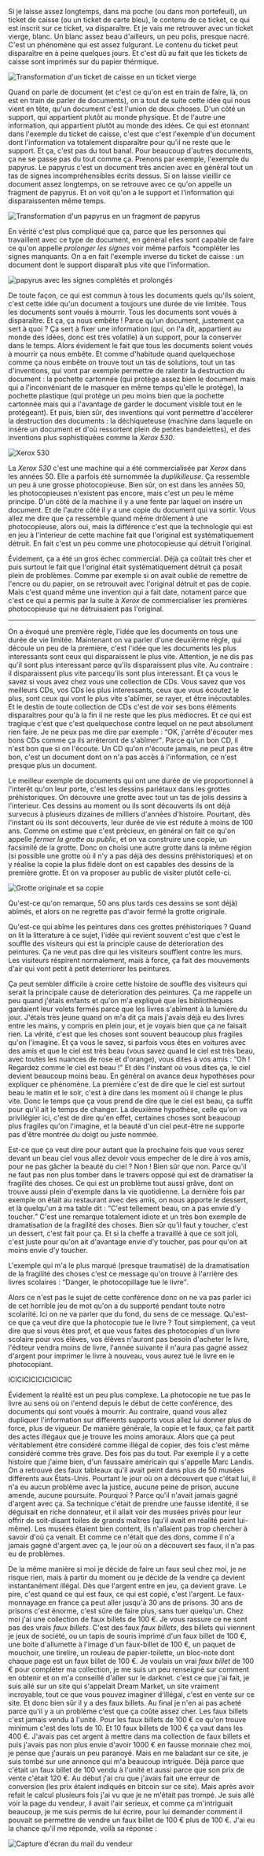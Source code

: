 Si je laisse assez longtemps, dans ma poche (ou dans mon portefeuil), un ticket de caisse (ou un ticket de carte bleu), le contenu de ce ticket, ce qui est inscrit sur ce ticket, va disparaître. Et je vais me retrouver avec un ticket vierge, blanc. Un blanc assez beau d'ailleurs, un peu polis, presque nacré. C'est un phénomène qui est assez fulgurant. Le contenu du ticket peut disparaître en à peine quelques jours. Et c'est dû au fait que les tickets de caisse sont imprimés sur du papier thérmique.

![Transformation d'un ticket de caisse en un ticket vierge](img/illu-livre/documents/01.png)

Quand on parle de document (et c'est ce qu'on est en train de faire, là, on est en train de parler de documents), on a tout de suite cette idée qui nous vient en tête, qu'un document c'est l'union de deux choses. D'un côté un support, qui appartient plutôt au monde physique. Et de l'autre une information, qui appartient plutôt au monde des idées. Ce qui est étonnant dans l'exemple du ticket de caisse, c'est que c'est l'exemple d'un document dont l'information va totalement disparaître pour qu'il ne reste que le support. Et ça, c'est pas du tout banal. Pour beaucoup d'autres documents, ça ne se passe pas du tout comme ça. Prenons par exemple, l'exemple du papyrus. Le papyrus c'est un document très ancien avec en général tout un tas de signes incompréhensibles écrits dessus. Si on laisse vieillir ce document assez longtemps, on se retrouve avec ce qu'on appelle un fragment de papyrus. Et on voit qu'on a le support et l'information qui disparaissenten même temps.

![Transformation d'un papyrus en un fragment de papyrus](img/illu-livre/documents/02.png)

En vérité c'est plus compliqué que ça, parce que les personnes qui travaillent avec ce type de document, en général elles sont capable de faire ce qu'on appelle *prolonger les signes* voir même parfois *compléter les signes manquants. On a en fait l'exemple inverse du ticket de caisse : un document dont le support disparaît plus vite que l'information.

![papyrus avec les signes complétés et prolongés](img/illu-livre/documents/02.png)

De toute façon, ce qui est commun à tous les documents quels qu'ils soient, c'est cette idée qu'un document a toujours une durée de vie limitée. Tous les documents sont voués à mourrir. Tous les documents sont voués à disparaître. Et ça, ça nous embête ! Parce qu'un document, justement ça sert à quoi ? Ça sert à fixer une information (qui, on l'a dit, appartient au monde des idées, donc est très volatile) à un support, pour la conserver dans le temps. Alors évidement le fait que tous les documents soient voués à mourrir ça nous embête. Et comme d'habitude quand quelquechose comme ça nous embête on trouve tout un tas de solutions, tout un tas d'inventions, qui vont par exemple permettre de ralentir la destruction du document : la pochette cartonnée (qui protège assez bien le document mais qui a l'inconvéniant de le masquer en même temps qu'elle le protège), la pochette plastique (qui protège un peu moins bien que la pochette cartonnée mais qui a l'avantage de garder le document visible tout en le protégeant). Et puis, bien sûr, des inventions qui vont permettre d'accélerer la destruction des documents : la déchiqueteuse (machine dans laquelle on insère un document et d'où ressortent plein de petites bandelettes), et des inventions plus sophistiquées comme la *Xerox 530*.

![Xerox 530](img/illu-livre/documents/03.png)

La *Xerox 530* c'est une machine qui a été commercialisée par *Xerox* dans les années 50. Elle a parfois été surnommée la *duplikilleuse*. Ça ressemble un peu à une grosse photocopieuse. Bien sûr, on est dans les années 50, les photocopieuses n'existent pas encore, mais c'est un peu le même principe. D'un côté de la machine il y a une fente par laquel on insére un document. Et de l'autre côté il y a une copie du document qui va sortir. Vous allez me dire que ça ressemble quand même drôlement à une photocopieuse, alors oui, mais la différence c'est que la technologie qui est en jeu à l'interieur de cette machine fait que l'original est systématiquement détruit. En fait c'est un peu comme une photocopieuse qui détruit l'original.

Évidement, ça a été un gros échec commercial. Déjà ça coûtait très cher et puis surtout le fait que l'original était systématiquement détruit ça posait plein de problèmes. Comme par exemple si on avait oublié de remettre de l'encre ou du papier, on se retrouvait avec l'original détruit et pas de copie. Mais c'est quand même une invention qui a fait date, notament parce que c'est ce qui a permis par la suite à *Xerox* de commercialiser les premières photocopieuse qui ne détruisaient pas l'original.

***

On a évoqué une première règle, l'idée que les documents on tous une durée de vie limitée. Maintenant on va parler d'une deuxièrme règle, qui découle un peu de la première, c'est l'idée que les documents les plus interessants sont ceux qui disparaissent le plus vite. Attention, je ne dis pas qu'il sont plus interessant parce qu'ils disparaissent plus vite. Au contraire : il disparaissent plus vite parcequ'ils sont plus interessant. Et ça vous le savez si vous avez chez vous une collection de CDs. Vous savez que vos meilleurs CDs, vos CDs les plus interessants, ceux que vous écoutez le plus, sont ceux qui vont le plus vite s'abîmer, se rayer, et être inécoutables. Et le destin de toute collection de CDs c'est de voir ses bons éléments disparaîtres pour qu'à la fin il ne reste que les plus médiocres. Et ce qui est tragique c'est que c'est quelquechose contre lequel on ne peut absolument rien faire. Je ne peux pas me dire par exemple : <q>OK, j'arrête d'écouter mes bons CDs comme ça ils arrêteront de s'abîmer</q>. Parce qu'un bon CD, il n'est bon que si on l'écoute. Un CD qu'on n'écoute jamais, ne peut pas être bon, c'est un document dont on n'a pas accès à l'information, ce n'est presque plus un document.

Le meilleur exemple de documents qui ont une durée de vie proportionnel à l'interêt qu'on leur porte, c'est les dessins pariétaux dans les grottes préhistoriques. On découvre une grotte avec tout un tas de jolis dessins à l'interieur. Ces dessins au moment ou ils sont découverts ils ont déjà survecus à plusieurs dizaines de milliers d'années d'histoire. Pourtant, dès l'instant où ils sont découverts, leur durée de vie est réduite à moins de 100 ans. Comme on estime que c'est précieux, en général on fait ce qu'on appelle *fermer la grotte au public*, et on va construire une copie, un facsimilé de la grotte. Donc on choisi une autre grotte dans la même région (si possible une grotte où il n'y a pas déjà des dessins préhistoriques) et on y réalise la copie la plus fidèle dont on est capables des dessins de la première grotte. Et on va proposer au public de visiter plutôt celle-ci.

![Grotte originale et sa copie](img/illu-livre/documents/04.png)

Qu'est-ce qu'on remarque, 50 ans plus tards ces dessins se sont déjà) abîmés, et alors on ne regrette pas d'avoir fermé la grotte originale.

Qu'est-ce qui abîme les peintures dans ces grottes préhistoriques ? Quand on lit la litterature à ce sujet, l'idée qui revient souvent c'est que c'est le souffle des visiteurs qui est la principle cause de déterioration des peintures. Ça ne veut pas dire qui les visiteurs soufflent contre les murs. Les visiteurs réspirent normalement, mais à force, ça fait des mouvements d'air qui vont petit à petit deterriorer les peintures.

Ça peut sembler difficile à croire cette histoire de souffle des visiteurs qui serait la principale cause de deterioration des peintures. Ça me rappelle un peu quand j'étais enfants et qu'on m'a expliqué que les bibliothèques gardaient leur volets fermés parce que les livres s'abîment à la lumière du jour. J'étais très jeune quand on m'a dit ça mais j'avais déjà eu des livres entre les mains, y compris en plein jour, et je voyais bien que ça ne faisait rien. La vérité, c'est que les choses sont souvent beaucoup plus fragiles qu'on l'imagine. Et ça vous le savez, si parfois vous êtes en voitures avec des amis et que le ciel est très beau (vous savez quand le ciel est très beau, avec toutes les nuances de rose et d'orange), vous dites à vos amis : <q>Oh ! Regardez comme le ciel est beau !</q> Et dès l'instant où vous dites ça, le ciel devient beaucoup moins beau. En général on avance deux hypothèses pour expliquer ce phénomène. La première c'est de dire que le ciel est surtout beau le matin et le soir, c'est à dire dans les moment où il change le plus vite. Donc le temps que ça vous prend de dire que le ciel est beau, ça suffit pour qu'il ait le temps de changer. La deuxième hypothèse, celle qu'on va privilégier ici, c'est de dire qu'en effet, certaines choses sont beaucoup plus fragiles qu'on l'imagine, et la beauté d'un ciel peut-être ne supporte pas d'être montrée du doigt ou juste nommée.

Est-ce que ça veut dire pour autant que la prochaine fois que vous serez devant un beau ciel vous allez devoir vous empecher de le dire à vos amis, pour ne pas gâcher la beauté du ciel ? Non ! Bien sûr que non. Parce qu'il ne faut pas non plus tomber dans le travers opposé qui est de dramatiser la fragilité des choses. Ce qui est un problème tout aussi grâve, dont on trouve aussi plein d'exemple dans la vie quotidienne. La dernière fois par exemple on était au restaurant avec des amis, on nous apporte le dessert, et là quelqu'un à ma table dit : <q>C'est tellement beau, on a pas envie d'y toucher.</q> C'est une remarque totalement idiote et un très bon exemple de dramatisation de la fragilité des choses. Bien sûr qu'il faut y toucher, c'est un dessert, c'est fait pour ça. Et si la cheffe a travaillé à que ce soit joli, c'est juste pour qu'on ait d'avantage envie d'y toucher, pas pour qu'on ait moins envie d'y toucher.

L'exemple qui m'a le plus marqué (presque traumatisé) de la dramatisation de la fragilité des choses c'est ce message qu'on trouve à l'arrière des livres scolaires : <q>Danger, le photocopillage tue le livre</q>.

Alors ce n'est pas le sujet de cette conférence donc on ne va pas parler ici de cet horrible jeu de mot qu'on a du supporté pendant toute notre scolarité. Ici on ne va parler que du fond, du sens de ce message. Qu'est-ce que ça veut dire que la photocopie tue le livre ? Tout simplement, ça veut dire que si vous êtes prof, et que vous faites des photocopies d'un livre scolaire pour vos élèves, vos élèves n'auront pas besoin d'acheter le livre, l'éditeur vendra moins de livre, l'année suivante il n'aura pas gagné assez d'argent pour imprimer le livre à nouveau, vous aurez tué le livre en le photocopiant.



ICICICICICICICICIIC


Évidement la réalité est un peu plus complexe. La photocopie ne tue pas le livre au sens où on l'entend depuis le début de cette conférence, des documents qui sont voués à mourrir. Au contraire, quand vous allez dupliquer l'information sur differents supports vous allez lui donner plus de force, plus de vigueur. De manière générale, la copie et le faux, ça fait partit des actes illégaux que je trouve les moins amoraux. Alors que ça peut véritablement être considéré comme illégal de copier, des fois c'est même considéré comme très grave. Des fois pas du tout. Par exemple il y a cette histoire que j'aime bien, d'un faussaire américain qui s'appelle Marc Landis. On a retrouvé des faux tableaux qu'il avait peint dans plus de 50 musées différents aux États-Unis. Pourtant le jour où on a découvert que c'était lui, il n'a eu aucun problème avec la justice, aucune peine de prison, aucune amende, aucune poursuite. Pourquoi ? Parce qu'il n'avait jamais gagné d'argent avec ça. Sa technique c'était de prendre une fausse identité, il se déguisait en riche donnateur, et il allait voir des musées privés pour leur offrir de soit-disant toiles de grands maîtres (qu'il avait en réalité peint lui-même). Les musées étaient bien content, ils n'allaient pas trop chercher à savoir d'où ça venait. Et comme ce n'était que des dons, comme il n'a jamais gagné d'argent avec ça, le jour où on a découvert ses faux, il n'a pas eu de problèmes.

De la même manière si moi je décide de faire un faux seul chez moi, je ne risque rien, mais à partir du moment ou je décide de la vendre ça devient instantanément illégal. Dès que l'argent entre en jeu, ça devient grave. Le pire, c'est quand ce qui est faux, ce qui est copié, c'est l'argent. Le faux-monnayage en france ça peut aller jusqu'à 30 ans de prisons. 30 ans de prisons c'est énorme, c'est sûre de faire plus, sans tuer quelqu'un. Chez moi j'ai une collection de faux billets de 100 €. Je vous rassure ce ne sont pas des vrais *faux billets*. C'est des faux *faux billets*, des billets qui viennent je jeux de société, ou un tapis de souris imprimé d'un faux billet de 100 €, une boite d'allumette à l'image d'un faux-billet de 100 €, un paquet de mouchoir, une tirelire, un rouleau de papier-toilette, un bloc-note dont chaque page est un faux billet de 100 €. Je voulais un vrai *faux billet* de 100 € pour compléter ma collection, je me suis un peu renseigné sur comment en obtenir et on m'a conseillé d'aller sur le darknet. c'est ce que j'ai fait, je suis allé sur un site qui s'appelait Dream Market, un site vraiment incroyable, tout ce que vous pouvez imaginer d'illégal, c'est en vente sur ce site. Et donc bien sûr il y a des faux billets. Au final je n'en ai pas acheté parce qu'il y a un problème c'est que ça coûte assez cher. Les faux billets c'est jamais vendu à l'unité. Pour les faux billets de 100 € ce qu'on trouve minimum c'est des lots de 10. Et 10 faux billets de 100 € ça vaut dans les 400 €. J'avais pas cet argent à mettre dans ma collection de faux billets et puis j'avais pas non plus envie d'avoir 1000 € en fausse monnaie chez moi, je pense que j'aurais un peu paranoyé. Mais en me baladant sur ce site, je suis tombé sur une annonce qui m'a beaucoup intriguée. Déjà parce que c'était un faux billet de 100 vendu à l'unité et aussi parce que son prix de vente c'était 120 €. Au début j'ai cru que j'avais fait une erreur de conversion (les prix étaient indiqués en bitcoin sur ce site). Mais après avoir refait le calcul plusieurs fois j'ai vu que je ne m'était pas trompé. Je suis allé voir la page du vendeur, il avait l'air serieux, et comme ça m'intriguait beaucoup, je me suis permis de lui écrire, pour lui demander comment il pouvait se permettre de vendre un faux billet de 100 € plus de 100 €. J'ai eu la chance qu'il me réponde, voilà sa réponse :

![Capture d'écran du mail du vendeur](/img/illu-livre/collections/cde.png)
